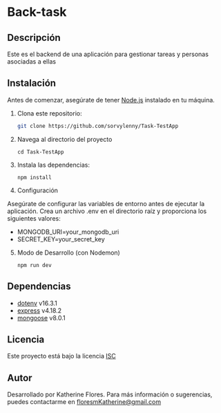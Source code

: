 # Back-task

## Descripción

Este es el backend de una aplicación para gestionar tareas y personas asociadas a ellas

## Instalación

Antes de comenzar, asegúrate de tener [Node.js](https://nodejs.org/) instalado en tu máquina.

1. Clona este repositorio:

   ```bash
   git clone https://github.com/sorvylenny/Task-TestApp

2. Navega al directorio del proyecto
   ```
   cd Task-TestApp
3. Instala las dependencias:
   ```
   npm install
4. Configuración

Asegúrate de configurar las variables de entorno antes de ejecutar la aplicación. Crea un archivo .env en el directorio raíz y proporciona los siguientes valores:

- MONGODB_URI=your_mongodb_uri
- SECRET_KEY=your_secret_key

5. Modo de Desarrollo (con Nodemon)
   ```
   npm run dev

## Dependencias

- [dotenv](https://www.npmjs.com/package/dotenv) v16.3.1
- [express](https://www.npmjs.com/package/express) v4.18.2
- [mongoose](https://www.npmjs.com/package/mongoose) v8.0.1


## Licencia

Este proyecto está bajo la licencia [ISC](LICENSE)

## Autor

Desarrollado por Katherine Flores. Para más información o sugerencias, puedes contactarme en <floresmKatherine@gmail.com>